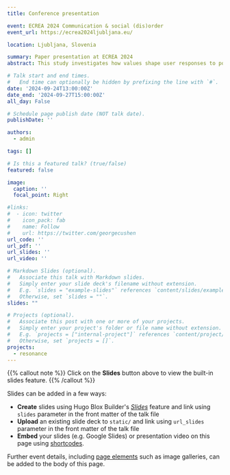 ```yaml
---
title: Conference presentation

event: ECREA 2024 Communication & social (dis)order
event_url: https://ecrea2024ljubljana.eu/

location: Ljubljana, Slovenia

summary: Paper presentation at ECREA 2024
abstract: This study investigates how values shape user responses to political messages, specifically within the context of British political communication on Facebook. Data was collected between May 2020 - April 2021, comprising 1,727 posts and 3,216,367 comments. The analysis employed Concept Mover's Distance, a word embeddings-based method, to measure whether posts and comments referenced individualist—stimulation, hedonism, self-direction, or collectivist—tradition, security, and conformity, values. Two types of cultural resonance responses were identified, namely comments aligning, and comments deviating from the value reference of the post. The results indicate distinct prevalence patterns of value references within political posts, with a specific focus on the impact that each value has on user responses. Overall, value references in political posts generate aligning value-based responses from users. In addition, users regularly deviate from the intended message by responding with a different value reference than the one used in the post. These insights point towards the need to better understand and navigate the complexities of cultural resonance in the digital age.

# Talk start and end times.
#   End time can optionally be hidden by prefixing the line with `#`.
date: '2024-09-24T13:00:00Z'
date_end: '2024-09-27T15:00:00Z'
all_day: False

# Schedule page publish date (NOT talk date).
publishDate: ''

authors:
  - admin

tags: []

# Is this a featured talk? (true/false)
featured: false

image:
  caption: ''
  focal_point: Right

#links:
#  - icon: twitter
#    icon_pack: fab
#    name: Follow
#    url: https://twitter.com/georgecushen
url_code: ''
url_pdf: ''
url_slides: ''
url_video: ''

# Markdown Slides (optional).
#   Associate this talk with Markdown slides.
#   Simply enter your slide deck's filename without extension.
#   E.g. `slides = "example-slides"` references `content/slides/example-slides.md`.
#   Otherwise, set `slides = ""`.
slides: ""

# Projects (optional).
#   Associate this post with one or more of your projects.
#   Simply enter your project's folder or file name without extension.
#   E.g. `projects = ["internal-project"]` references `content/project/deep-learning/index.md`.
#   Otherwise, set `projects = []`.
projects:
  - resonance
---
```


{{% callout note %}}
Click on the **Slides** button above to view the built-in slides feature.
{{% /callout %}}

Slides can be added in a few ways:

- **Create** slides using Hugo Blox Builder's [_Slides_](https://docs.hugoblox.com/reference/content-types/) feature and link using `slides` parameter in the front matter of the talk file
- **Upload** an existing slide deck to `static/` and link using `url_slides` parameter in the front matter of the talk file
- **Embed** your slides (e.g. Google Slides) or presentation video on this page using [shortcodes](https://docs.hugoblox.com/reference/markdown/).

Further event details, including [page elements](https://docs.hugoblox.com/reference/markdown/) such as image galleries, can be added to the body of this page.
